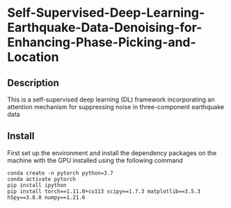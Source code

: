# Self-Supervised-Deep-Learning-Earthquake-Data-Denoising-for-Enhancing-Phase-Picking-and-Location

## Description
This is a self-supervised deep learning (DL) framework incorporating an attention mechanism for suppressing noise in three-component earthquake data

## Install
First set up the environment and install the dependency packages on the machine with the GPU installed using the following command
```
conda create -n pytorch python=3.7
conda activate pytorch
pip install ipython
pip install torch==1.11.0+cu113 scipy==1.7.3 matplotlib==3.5.3 h5py==3.8.0 numpy==1.21.6
```
